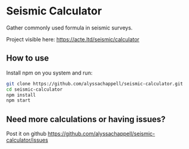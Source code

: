 # Seismic Calculator

Gather commonly used formula in seismic surveys.

Project visible here: https://acte.ltd/seismic/calculator

## How to use

Install npm on you system and run:

```sh
git clone https://github.com/alyssachappell/seismic-calculator.git
cd seismic-calculator
npm install
npm start
```

## Need more calculations or having issues?

Post it on github https://github.com/alyssachappell/seismic-calculator/issues

